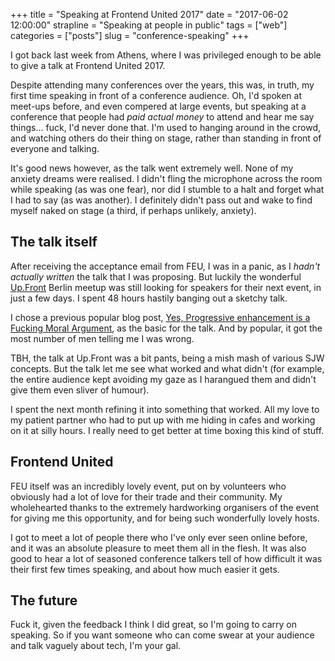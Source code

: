 +++
title = "Speaking at Frontend United 2017"
date = "2017-06-02 12:00:00"
strapline = "Speaking at people in public"
tags = ["web"]
categories = ["posts"]
slug = "conference-speaking"
+++

I got back last week from Athens, where I was privileged enough to be able to give a talk at Frontend United 2017.

Despite attending many conferences over the years, this was, in truth, my first time speaking in front of a conference audience. Oh, I'd spoken at meet-ups before, and even compered at large events, but speaking at a conference that people had _paid actual money_ to attend and hear me say things... fuck, I'd never done that. I'm used to hanging around in the crowd, and watching others do their thing on stage, rather than standing in front of everyone and talking.

It's good news however, as the talk went extremely well. None of my anxiety dreams were realised. I didn't fling the microphone across the room while speaking (as was one fear), nor did I stumble to a halt and forget what I had to say (as was another). I definitely didn't pass out and wake to find myself naked on stage (a third, if perhaps unlikely, anxiety).

## The talk itself

After receiving the acceptance email from FEU, I was in a panic, as I _hadn't actually written_ the talk that I was proposing.  But luckily the wonderful [Up.Front](http://up.front.ug/) Berlin meetup was still looking for speakers for their next event, in just a few days. I spent 48 hours hastily banging out a sketchy talk.

I chose a previous popular blog post, [Yes, Progressive enhancement is a Fucking Moral Argument](/blog/progressive-enhancement), as the basic for the talk. And by popular, it got the most number of men telling me I was wrong.  

TBH, the talk at Up.Front was a bit pants, being a mish mash of various SJW concepts. But the talk let me see what worked and what didn't (for example, the entire audience kept avoiding my gaze as I harangued them and didn't give them even sliver of humour).

I spent the next month refining it into something that worked. All my love to my patient partner who had to put up with me hiding in cafes and working on it at silly hours. I really need to get better at time boxing this kind of stuff.

## Frontend United

FEU itself was an incredibly lovely event, put on by volunteers who obviously had a lot of love for their trade and their community. My wholehearted thanks to the extremely hardworking organisers of the event for giving me this opportunity, and for being such wonderfully lovely hosts.

I got to meet a lot of people there who I've only ever seen online before, and it was an absolute pleasure to meet them all in the flesh. It was also good to hear a lot of seasoned conference talkers tell of how difficult it was their first few times speaking, and about how much easier it gets.

## The future

Fuck it, given the feedback I think I did great, so I'm going to carry on speaking. So if you want someone who can come swear at your audience and talk vaguely about tech, I'm your gal.
